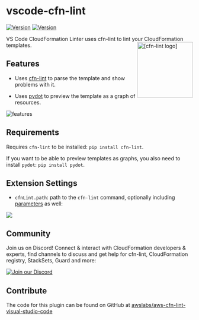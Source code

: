# vscode-cfn-lint
[![Version](https://img.shields.io/visual-studio-marketplace/v/kddejong.vscode-cfn-lint.svg?style=flat)](https://marketplace.visualstudio.com/items?itemName=kddejong.vscode-cfn-lint)
[![Version](https://img.shields.io/visual-studio-marketplace/d/kddejong.vscode-cfn-lint.svg?style=flat)](https://marketplace.visualstudio.com/items?itemName=kddejong.vscode-cfn-lint)

VS Code CloudFormation Linter uses cfn-lint to lint your CloudFormation templates.
<img alt="[cfn-lint logo]" src="https://raw.githubusercontent.com/awslabs/aws-cfn-lint-visual-studio-code/main/logo.png" width="150" align="right">

## Features

- Uses [cfn-lint](https://github.com/aws-cloudformation/cfn-python-lint) to parse the template and show problems with it.

- Uses [pydot](https://pypi.org/project/pydot/) to preview the template as a graph of resources.

![features](/images/features.png)

## Requirements

Requires `cfn-lint` to be installed: `pip install cfn-lint`.

If you want to be able to preview templates as graphs, you also need to install `pydot`: `pip install pydot`.

## Extension Settings

* `cfnLint.path`: path to the `cfn-lint` command, optionally including [parameters](https://github.com/aws-cloudformation/cfn-python-lint/#parameters) as well:

![](/images/settings.png)

## Community

Join us on Discord! Connect & interact with CloudFormation developers &
experts, find channels to discuss and get help for cfn-lint, CloudFormation registry, StackSets,
Guard and more:

[![Join our Discord](https://discordapp.com/api/guilds/981586120448020580/widget.png?style=banner3)](https://discord.gg/9zpd7TTRwq)

## Contribute

The code for this plugin can be found on GitHub at [awslabs/aws-cfn-lint-visual-studio-code](https://github.com/awslabs/aws-cfn-lint-visual-studio-code)
